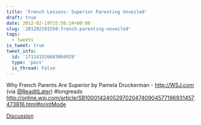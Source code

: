 ```yaml
---
title: 'French Lessons: Superior Parenting Unveiled'
draft: true
date: 2012-02-19T15:58:14+00:00
slug: '201202191558-french-parenting-unveiled'
tags:
  - tweets
is_tweet: true
tweet_info:
  id: '171141526683004929'
  type: 'post'
  is_thread: False
---
```




Why French Parents Are Superior by Pamela Druckerman - <http://WSJ.com> (via [@ReadItLater](https://x.com/ReadItLater)) #longreads <http://online.wsj.com/article/SB10001424052970204740904577196931457473816.html#printMode>

[Discussion](https://x.com/sytelus/status/171141526683004929)
